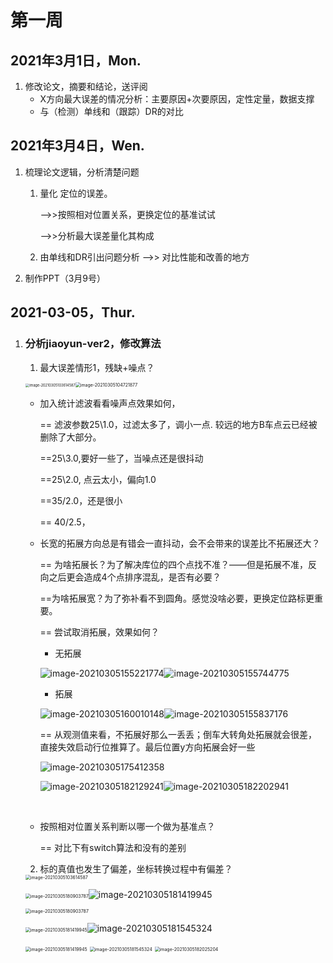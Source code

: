 # 第一周

## 2021年3月1日，Mon.

1. 修改论文，摘要和结论，送评阅
   - X方向最大误差的情况分析：主要原因+次要原因，定性定量，数据支撑
   - 与（检测）单线和（跟踪）DR的对比

## 2021年3月4日，Wen.

1. 梳理论文逻辑，分析清楚问题

   1. 量化 定位的误差。

      -->>按照相对位置关系，更换定位的基准试试

      -->>分析最大误差量化其构成

   2. 由单线和DR引出问题分析 -->> 对比性能和改善的地方

2. 制作PPT（3月9号）



## 2021-03-05，Thur.

1. ### 分析jiaoyun-ver2，修改算法

   1. 最大误差情形1，残缺+噪点？

   <img src="202103备忘录/image-20210305103614587.png" alt="image-20210305103614587" style="zoom:40%;" /><img src="202103备忘录/image-20210305104721877.png" alt="image-20210305104721877" style="zoom:50%;" />

   - 加入统计滤波看看噪声点效果如何，

     == 滤波参数25\1.0，过滤太多了，调小一点. 较远的地方B车点云已经被删除了大部分。

     ==25\3.0,要好一些了，当噪点还是很抖动

     ==25\2.0, 点云太小，偏向1.0

     ==35/2.0，还是很小

     == 40/2.5，

   - 长宽的拓展方向总是有错会一直抖动，会不会带来的误差比不拓展还大？

     == 为啥拓展长？为了解决库位的四个点找不准？——但是拓展不准，反向之后更会造成4个点排序混乱，是否有必要？

     ==为啥拓展宽？为了弥补看不到圆角。感觉没啥必要，更换定位路标更重要。

     == 尝试取消拓展，效果如何？

     - 无拓展

     <img src="202103备忘录/image-20210305155221774.png" alt="image-20210305155221774" style="zoom:%;" />![image-20210305155744775](202103备忘录/image-20210305155744775.png)

     - 拓展

     

     ![image-20210305160010148](202103备忘录/image-20210305160010148.png)![image-20210305155837176](202103备忘录/image-20210305155837176.png)

     == 从观测值来看，不拓展好那么一丢丢；倒车大转角处拓展就会很差，直接失效启动行位推算了。最后位置y方向拓展会好一些

     ![image-20210305175412358](202103备忘录/image-20210305175412358.png)

     <img src="202103备忘录/image-20210305182129241.png" alt="image-20210305182129241" style="zoom:;" />![image-20210305182202941](202103备忘录/image-20210305182202941.png)

     ​                                                           

     

     

   - 按照相对位置关系判断以哪一个做为基准点？

     == 对比下有switch算法和没有的差别

   

   2. 标的真值也发生了偏差，坐标转换过程中有偏差？

   <img src="202103备忘录/image-20210305103614587.png" alt="image-20210305103614587" style="zoom: 50%;" />

   

   

   <img src="202103备忘录/image-20210305180903787.png" alt="image-20210305180903787" style="zoom:50%;" />![image-20210305181419945](202103备忘录/image-20210305181419945.png)

   <img src="202103备忘录/image-20210305180903787.png" alt="image-20210305180903787" style="zoom:50%;" />

   <img src="202103备忘录/image-20210305181419945.png" alt="image-20210305181419945" style="zoom:50%;" />![image-20210305181545324](202103备忘录/image-20210305181545324.png)

   <img src="202103备忘录/image-20210305181419945.png" alt="image-20210305181419945" style="zoom:50%;" />

   <img src="202103备忘录/image-20210305181545324.png" alt="image-20210305181545324" style="zoom:50%;" />

   

   <img src="202103备忘录/image-20210305182025204.png" alt="image-20210305182025204" style="zoom:50%;" />

   

   

   

   

   

